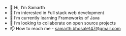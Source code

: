 - 👋 Hi, I’m Samarth
- 👀 I’m interested in Full stack web development
- 🌱 I’m currently learning Frameworks of Java
- 💞️ I’m looking to collaborate on open source projects
- 📫 How to reach me - samarth.bhosale147@gmail.com

<!---
Samabhosale99/Samabhosale99 is a ✨ special ✨ repository because its `README.md` (this file) appears on your GitHub profile.
You can click the Preview link to take a look at your changes.
--->
